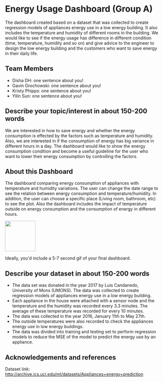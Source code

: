 #  Energy Usage Dashboard (Group A)

The dashboard created based on a dataset that was collected to create regression models of appliances energy use in a low energy building. It also includes the temperature and humidity of different rooms in the building. We would like to see if the energy usage has difference in different condition (time, temperature, humidity and so on) and give advice to the engineer to design the low energy building and the customers who want to save energy in their daily life. 

## Team Members

- Disha DH: one sentence about you!
- Gavin Grochowski: one sentence about you!
- Kristy Phipps: one sentence about you!
- Yilin Sun: one sentence about you!

## Describe your topic/interest in about 150-200 words

We are interested in how to save energy and whether the energy consumption is effected by the factors such as temperature and humidity. Also, we are interested in if the consumption of energy has big variance in different hours in a day. The dashboard would like to show the energy consumption condition and become a useful guideline for the user who want to lower their energy consumption by controlling the factors. 

## About this Dashboard

The dashboard comparing energy consumption of appliances with temperature and humidity variations. The user can change the date range to see the relation between energy consumption and temperature/humidity. In addition, the user can choose a specific place (Living room, bathroom, etc) to see the plot. Also the dashboard includes the impact of temperature outside on energy consumption and the consumption of energy in different hours. 

<img src ="images/test.png" width="100px">

Ideally, you'd include a 5-7 second gif of your final dashboard.

## Describe your dataset in about 150-200 words

* The data set was donated in the year 2017 by Luis Candanedo, University of Mons (UMONS). The data was collected to create regression models of appliances energy use in a low energy building.
* Each appliance in the house were attached with a sensor node and the temperature and the humidity was recorded every 3.3 minutes. The average of these temperature was recorded for every 10 minutes.
* The data was collected in the year 2016, January 11th to May 27th.
* The outside temperatures were also recorded to check the appliances energy use in low energy buildings.
* The data was divided into training and testing set to perform regression models to reduce the MSE of the model to predict the energy use by an appliance.

## Acknowledgements and references 

Dataset link: http://archive.ics.uci.edu/ml/datasets/Appliances+energy+prediction
